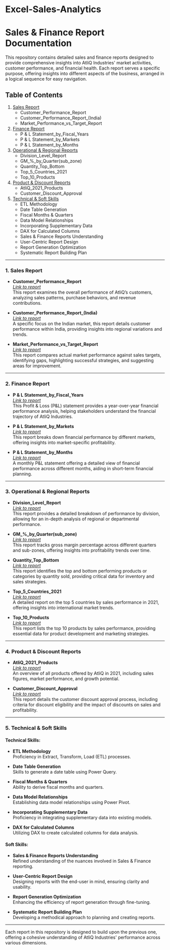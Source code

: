 # Excel-Sales-Analytics
# **Sales & Finance Report Documentation**

This repository contains detailed sales and finance reports designed to provide comprehensive insights into AtliQ Industries' market activities, customer performance, and financial health. Each report serves a specific purpose, offering insights into different aspects of the business, arranged in a logical sequence for easy navigation.

## **Table of Contents**

1. [Sales Report](#1-sales-report)
   - Customer_Performance_Report
   - Customer_Performance_Report_(India)
   - Market_Performance_vs_Target_Report
2. [Finance Report](#2-finance-report)
   - P & L Statement_by_Fiscal_Years
   - P & L Statement_by_Markets
   - P & L Statement_by_Months
3. [Operational & Regional Reports](#3-operational--regional-reports)
   - Division_Level_Report
   - GM_%_by_Quarter(sub_zone)
   - Quantity_Top_Bottom
   - Top_5_Countries_2021
   - Top_10_Products
4. [Product & Discount Reports](#4-product--discount-reports)
   - AtliQ_2021_Products
   - Customer_Discount_Approval
5. [Technical & Soft Skills](#5-technical--soft-skills)
   - ETL Methodology
   - Date Table Generation
   - Fiscal Months & Quarters
   - Data Model Relationships
   - Incorporating Supplementary Data
   - DAX for Calculated Columns
   - Sales & Finance Reports Understanding
   - User-Centric Report Design
   - Report Generation Optimization
   - Systematic Report Building Plan

---

### **1. Sales Report**

- **Customer_Performance_Report**  
  _[Link to report]([https://github.com/your-repo-link/Customer_Performance_Report](https://github.com/Hrushab/Excel-Sales-Analytics/blob/main/Customer_Performance_Report.pdf))_  
  This report examines the overall performance of AtliQ’s customers, analyzing sales patterns, purchase behaviors, and revenue contributions.

- **Customer_Performance_Report_(India)**  
  _[Link to report]([https://github.com/your-repo-link/Customer_Performance_Report_India](https://github.com/Hrushab/Excel-Sales-Analytics/blob/main/Customer_Performance_Report_(India).pdf))_  
  A specific focus on the Indian market, this report details customer performance within India, providing insights into regional variations and trends.

- **Market_Performance_vs_Target_Report**  
  _[Link to report]([https://github.com/your-repo-link/Market_Performance_vs_Target_Report](https://github.com/Hrushab/Excel-Sales-Analytics/blob/main/Market_Performance_vs_Target_Report.pdf))_  
  This report compares actual market performance against sales targets, identifying gaps, highlighting successful strategies, and suggesting areas for improvement.

---

### **2. Finance Report**

- **P & L Statement_by_Fiscal_Years**  
  _[Link to report]([https://github.com/your-repo-link/P_and_L_Statement_by_Fiscal_Years](https://github.com/Hrushab/Excel-Sales-Analytics/blob/main/P%20%26%20L%20Statement_by_Fiscal_Years.pdf))_  
  This Profit & Loss (P&L) statement provides a year-over-year financial performance analysis, helping stakeholders understand the financial trajectory of AtliQ Industries.

- **P & L Statement_by_Markets**  
  _[Link to report]([https://github.com/your-repo-link/P_and_L_Statement_by_Markets](https://github.com/Hrushab/Excel-Sales-Analytics/blob/main/P%20%26%20L%20Statement_by_Markets.pdf))_  
  This report breaks down financial performance by different markets, offering insights into market-specific profitability.

- **P & L Statement_by_Months**  
  _[Link to report]([https://github.com/your-repo-link/P_and_L_Statement_by_Months](https://github.com/Hrushab/Excel-Sales-Analytics/blob/main/P%20%26%20L%20Statement_by_Months.pdf))_  
  A monthly P&L statement offering a detailed view of financial performance across different months, aiding in short-term financial planning.

---

### **3. Operational & Regional Reports**

- **Division_Level_Report**  
  _[Link to report]([https://github.com/your-repo-link/Division_Level_Report](https://github.com/Hrushab/Excel-Sales-Analytics/blob/main/Division_Level_Report.pdf))_  
  This report provides a detailed breakdown of performance by division, allowing for an in-depth analysis of regional or departmental performance.

- **GM_%_by_Quarter(sub_zone)**  
  _[Link to report]([https://github.com/your-repo-link/GM_Percentage_by_Quarter_Sub_Zone](https://github.com/Hrushab/Excel-Sales-Analytics/blob/main/GM_%25_by_Quarter(sub_zone).pdf))_  
  This report tracks gross margin percentage across different quarters and sub-zones, offering insights into profitability trends over time.

- **Quantity_Top_Bottom**  
  _[Link to report]([https://github.com/your-repo-link/Quantity_Top_Bottom](https://github.com/Hrushab/Excel-Sales-Analytics/blob/main/Quantity_Top_Bottom.pdf))_  
  This report identifies the top and bottom performing products or categories by quantity sold, providing critical data for inventory and sales strategies.

- **Top_5_Countries_2021**  
  _[Link to report]([https://github.com/your-repo-link/Top_5_Countries_2021](https://github.com/Hrushab/Excel-Sales-Analytics/blob/main/Top_5_Countries_2021.pdf))_  
  A detailed report on the top 5 countries by sales performance in 2021, offering insights into international market trends.

- **Top_10_Products**  
  _[Link to report]([https://github.com/your-repo-link/Top_10_Products](https://github.com/Hrushab/Excel-Sales-Analytics/blob/main/Top_10_Products.pdf))_  
  This report lists the top 10 products by sales performance, providing essential data for product development and marketing strategies.

---

### **4. Product & Discount Reports**

- **AtliQ_2021_Products**  
  _[Link to report]([https://github.com/your-repo-link/AtliQ_2021_Products](https://github.com/Hrushab/Excel-Sales-Analytics/blob/main/AtliQ_2021_Products.pdf))_  
  An overview of all products offered by AtliQ in 2021, including sales figures, market performance, and growth potential.

- **Customer_Discount_Approval**  
  _[Link to report]([https://github.com/your-repo-link/Customer_Discount_Approval](https://github.com/Hrushab/Excel-Sales-Analytics/blob/main/Customer_Discount_Approval.pdf))_  
  This report details the customer discount approval process, including criteria for discount eligibility and the impact of discounts on sales and profitability.

---

### **5. Technical & Soft Skills**

#### **Technical Skills:**

- **ETL Methodology**  
  Proficiency in Extract, Transform, Load (ETL) processes.

- **Date Table Generation**  
  Skills to generate a date table using Power Query.

- **Fiscal Months & Quarters**  
  Ability to derive fiscal months and quarters.

- **Data Model Relationships**  
  Establishing data model relationships using Power Pivot.

- **Incorporating Supplementary Data**  
  Proficiency in integrating supplementary data into existing models.

- **DAX for Calculated Columns**  
  Utilizing DAX to create calculated columns for data analysis.

#### **Soft Skills:**

- **Sales & Finance Reports Understanding**  
  Refined understanding of the nuances involved in Sales & Finance reporting.

- **User-Centric Report Design**  
  Designing reports with the end-user in mind, ensuring clarity and usability.

- **Report Generation Optimization**  
  Enhancing the efficiency of report generation through fine-tuning.

- **Systematic Report Building Plan**  
  Developing a methodical approach to planning and creating reports.

---

Each report in this repository is designed to build upon the previous one, offering a cohesive understanding of AtliQ Industries' performance across various dimensions.
